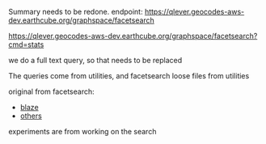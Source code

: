Summary needs to be redone.
endpoint:
https://qlever.geocodes-aws-dev.earthcube.org/graphspace/facetsearch

https://qlever.geocodes-aws-dev.earthcube.org/graphspace/facetsearch?cmd=stats

we do a full text query, so that needs to be replaced


The queries come from utilities, and facetsearch
loose files from utilities

original from facetsearch:
* [blaze](https://github.com/earthcube/facetsearch/tree/master/client/src/sparql_blaze)
* [others](https://github.com/earthcube/facetsearch/tree/master/client/src/sparql)

experiments are from working on the search




